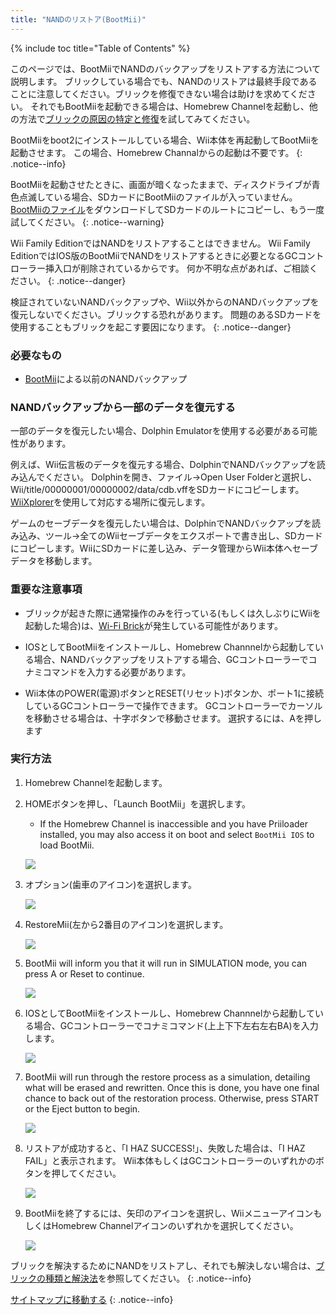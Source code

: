 ```yaml
---
title: "NANDのリストア(BootMii)"
---
```


{% include toc title="Table of Contents" %}

このページでは、BootMiiでNANDのバックアップをリストアする方法について説明します。 ブリックしている場合でも、NANDのリストアは最終手段であることに注意してください。ブリックを修復できない場合は助けを求めてください。 それでもBootMiiを起動できる場合は、Homebrew Channelを起動し、他の方法で[ブリックの原因の特定と修復](bricks)を試してみてください。

BootMiiをboot2にインストールしている場合、Wii本体を再起動してBootMiiを起動させます。 この場合、Homebrew Channalからの起動は不要です。
{: .notice--info}

BootMiiを起動させたときに、画面が暗くなったままで、ディスクドライブが青色点滅している場合、SDカードにBootMiiのファイルが入っていません。 [BootMiiのファイル](https://static.hackmii.com/bootmii_sd_files.zip)をダウンロードしてSDカードのルートにコピーし、もう一度試してください。
{: .notice--warning}


Wii Family EditionではNANDをリストアすることはできません。 Wii Family EditionではIOS版のBootMiiでNANDをリストアするときに必要となるGCコントローラー挿入口が削除されているからです。 何か不明な点があれば、ご相談ください。
{: .notice--danger}

検証されていないNANDバックアップや、Wii以外からのNANDバックアップを復元しないでください。ブリックする恐れがあります。 問題のあるSDカードを使用することもブリックを起こす要因になります。
{: .notice--danger}

### 必要なもの

* [BootMii](bootmii)による以前のNANDバックアップ

### NANDバックアップから一部のデータを復元する

一部のデータを復元したい場合、Dolphin Emulatorを使用する必要がある可能性があります。

例えば、Wii伝言板のデータを復元する場合、DolphinでNANDバックアップを読み込んでください。 Dolphinを開き、ファイル→Open User Folderと選択し、Wii/title/00000001/00000002/data/cdb.vffをSDカードにコピーします。[WiiXplorer](https://oscwii.org/library/app/wiixplorer)を使用して対応する場所に復元します。

ゲームのセーブデータを復元したい場合は、DolphinでNANDバックアップを読み込み、ツール→全てのWiiセーブデータをエクスポートで書き出し、SDカードにコピーします。WiiにSDカードに差し込み、データ管理からWii本体へセーブデータを移動します。

### 重要な注意事項

+ ブリックが起きた際に通常操作のみを行っている(もしくは久しぶりにWiiを起動した場合)は、[Wi-Fi Brick](bricks#wi-fi-brick)が発生している可能性があります。

+ IOSとしてBootMiiをインストールし、Homebrew Channnelから起動している場合、NANDバックアップをリストアする場合、GCコントローラーでコナミコマンドを入力する必要があります。

+ Wii本体のPOWER(電源)ボタンとRESET(リセット)ボタンか、ポート1に接続しているGCコントローラーで操作できます。 GCコントローラーでカーソルを移動させる場合は、十字ボタンで移動させます。 選択するには、Aを押します

### 実行方法

1. Homebrew Channelを起動します。
1. HOMEボタンを押し、「Launch BootMii」を選択します。
    + If the Homebrew Channel is inaccessible and you have Priiloader installed, you may also access it on boot and select `BootMii IOS` to load BootMii.

    ![](/images/bootmii/BootMii_HBC.png)

1. オプション(歯車のアイコン)を選択します。

    ![](/images/bootmii/BootMii_Gears.png)

1. RestoreMii(左から2番目のアイコン)を選択します。

    ![](/images/bootmii/BootMii_Restore.png)

1. BootMii will inform you that it will run in SIMULATION mode, you can press A or Reset to continue.

    ![](/images/bootmii/BootMii_NAND_Simulation.png)

1. IOSとしてBootMiiをインストールし、Homebrew Channnelから起動している場合、GCコントローラーでコナミコマンド(上上下下左右左右BA)を入力します。

    ![](/images/bootmii/BootMii_NAND_Konami.png)

1. BootMii will run through the restore process as a simulation, detailing what will be erased and rewritten. Once this is done, you have one final chance to back out of the restoration process. Otherwise, press START or the Eject button to begin.

    ![](/images/bootmii/BootMii_NAND_Restore.png)

1. リストアが成功すると、「I HAZ SUCCESS!」、失敗した場合は、「I HAZ FAIL」と表示されます。 Wii本体もしくはGCコントローラーのいずれかのボタンを押してください。

    ![](/images/bootmii/BootMii_NAND_Restore_Success.png)

1. BootMiiを終了するには、矢印のアイコンを選択し、WiiメニューアイコンもしくはHomebrew Channelアイコンのいずれかを選択してください。

    ![](/images/bootmii/BootMii_Return.png)

ブリックを解決するためにNANDをリストアし、それでも解決しない場合は、[ブリックの種類と解決法](bricks)を参照してください。
{: .notice--info}

[サイトマップに移動する](site-navigation)
{: .notice--info}
